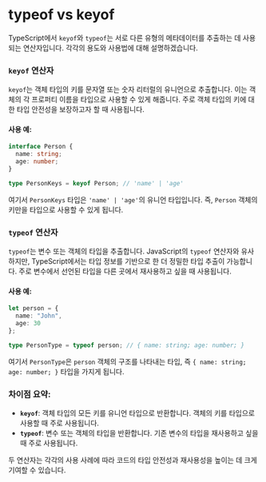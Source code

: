 # typeof vs keyof
TypeScript에서 `keyof`와 `typeof`는 서로 다른 유형의 메타데이터를 추출하는 데 사용되는 연산자입니다. 각각의 용도와 사용법에 대해 설명하겠습니다.

### `keyof` 연산자
`keyof`는 객체 타입의 키를 문자열 또는 숫자 리터럴의 유니언으로 추출합니다. 이는 객체의 각 프로퍼티 이름을 타입으로 사용할 수 있게 해줍니다. 주로 객체 타입의 키에 대한 타입 안전성을 보장하고자 할 때 사용됩니다.

#### 사용 예:
```typescript
interface Person {
  name: string;
  age: number;
}

type PersonKeys = keyof Person; // 'name' | 'age'
```

여기서 `PersonKeys` 타입은 `'name' | 'age'`의 유니언 타입입니다. 즉, `Person` 객체의 키만을 타입으로 사용할 수 있게 됩니다.

### `typeof` 연산자
`typeof`는 변수 또는 객체의 타입을 추출합니다. JavaScript의 `typeof` 연산자와 유사하지만, TypeScript에서는 타입 정보를 기반으로 한 더 정밀한 타입 추출이 가능합니다. 주로 변수에서 선언된 타입을 다른 곳에서 재사용하고 싶을 때 사용됩니다.

#### 사용 예:
```typescript
let person = {
  name: "John",
  age: 30
};

type PersonType = typeof person; // { name: string; age: number; }
```

여기서 `PersonType`은 `person` 객체의 구조를 나타내는 타입, 즉 `{ name: string; age: number; }` 타입을 가지게 됩니다.

### 차이점 요약:
- **`keyof`**: 객체 타입의 모든 키를 유니언 타입으로 반환합니다. 객체의 키를 타입으로 사용할 때 주로 사용됩니다.
- **`typeof`**: 변수 또는 객체의 타입을 반환합니다. 기존 변수의 타입을 재사용하고 싶을 때 주로 사용됩니다.

두 연산자는 각각의 사용 사례에 따라 코드의 타입 안전성과 재사용성을 높이는 데 크게 기여할 수 있습니다.
